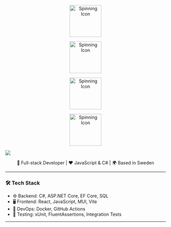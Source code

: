 <!-- Profile Banner -->
<p align="center">
  <img src="./assets/animattion1.svg" width="100" height="100" alt="Spinning Icon" />
</p>
<p align="center">
  <img src="./assets/animattion2.svg" width="100" height="100" alt="Spinning Icon" />
</p>
<p align="center">
  <img src="./assets/animattion3.svg" width="100" height="100" alt="Spinning Icon" />
</p>
<p align="center">
  <img src="./assets/animattion4.svg" width="100" height="100" alt="Spinning Icon" />
</p>

<img src="https://readme-typing-svg.demolab.com?lines=Welcome+to+my+GitHub!;I+love+coding+in+JavaScript!&center=true&width=380&height=45" />

<p align="center">
  🚀 Full-stack Developer | ❤️ JavaScript & C# | 🌍 Based in Sweden
</p>

---

### 🛠 Tech Stack

- ⚙️ Backend: C#, ASP.NET Core, EF Core, SQL
- 🖥 Frontend: React, JavaScript, MUI, Vite
- 🐳 DevOps: Docker, GitHub Actions
- 🧪 Testing: xUnit, FluentAssertions, Integration Tests

---
